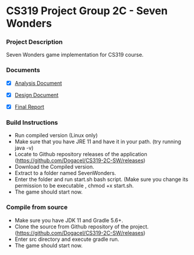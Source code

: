 # CS319 Project Group 2C - Seven Wonders
### Project Description
Seven Wonders game implementation for CS319 course.

### Documents

- [x] [Analysis Document](https://docs.google.com/document/d/1AyNdIVTUPYg0RY2LFGM9l1-SfYPc71jeUaotAiHQJgc/edit#)

- [x] [Design Document](https://docs.google.com/document/d/1UUQC5ILMSYu-osQujY8JWcIE-HVeCbwbW-cvQEoqgD8/edit#heading=h.3bcqoikfjl1t)

- [x] [Final Report](https://docs.google.com/document/d/1z6I51R1oHaanSLdJXRtNMFnxjQ8Tz-w5GnEALl7CFCo/edit#heading=h.rssnxdct31c6)

### Build Instructions
- Run compiled version (Linux only)
- Make sure that you have JRE 11 and have it in your path. (try running java -v)
- Locate to Github repository releases of the application (https://github.com/Dogacel/CS319-2C-SW/releases)
- Download the Compiled version.
- Extract to a folder named SevenWonders.
- Enter the folder and run start.sh bash script. (Make sure you change its permission to be executable , chmod +x start.sh.
- The game should start now.

### Compile from source
- Make sure you have JDK 11 and Gradle 5.6+.
- Clone the source from Github repository of the project. (https://github.com/Dogacel/CS319-2C-SW/releases)
- Enter src directory and execute gradle run.
- The game should start now.
